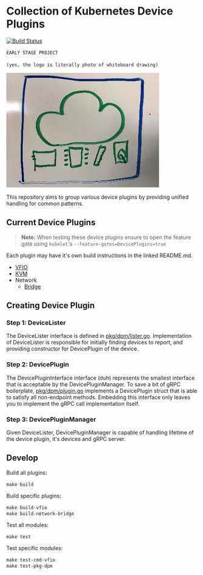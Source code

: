 # Collection of Kubernetes Device Plugins

[![Build Status](https://travis-ci.org/kubevirt/kubernetes-device-plugins.svg?branch=master)](https://travis-ci.org/kubevirt/kubernetes-device-plugins)

```
EARLY STAGE PROJECT

(yes, the logo is literally photo of whiteboard drawing)
```

![Logo](/docs/logo.jpg)

This repository aims to group various device plugins by providing unified
handling for common patterns.

## Current Device Plugins

> **Note:** When testing these device plugins ensure to open the feature gate
> using `kubelet`'s `--feature-gates=DevicePlugins=true`

Each plugin may have it's own build instructions in the linked README.md.

* [VFIO](docs/vfio/README.md)
* [KVM](docs/kvm/README.md)
* Network
  * [Bridge](docs/network/bridge/README.md)

## Creating Device Plugin

### Step 1: DeviceLister

The DeviceLister interface is defined in [pkg/dpm/lister.go](pkg/dpm/lister.go).
Implementation of DeviceLister is responsible for initially finding devices to
report, and providing constructor for DevicePlugin of the device.

### Step 2: DevicePlugin

The DevicePluginInterface interface (duh) represents the smallest interface
that is acceptable by the DevicePluginManager. To save a bit of gRPC
boilerplate, [pkg/dpm/plugin.go](pkg/dpm/plugin.go) implements a DevicePlugin
struct that is able to satisfy all non-endpoint methods. Embedding this
interface only leaves you to implement the gRPC call implementation itself.

### Step 3: DevicePluginManager

Given DeviceLister, DevicePluginManager is capable of handling lifetime of the
device plugin, it's devices and gRPC server.

## Develop

Build all plugins:

```
make build
```

Build specific plugins:

```
make build-vfio
make build-network-bridge
```

Test all modules:

```
make test
```

Test specific modules:

```
make test-cmd-vfio
make test-pkg-dpm
```
